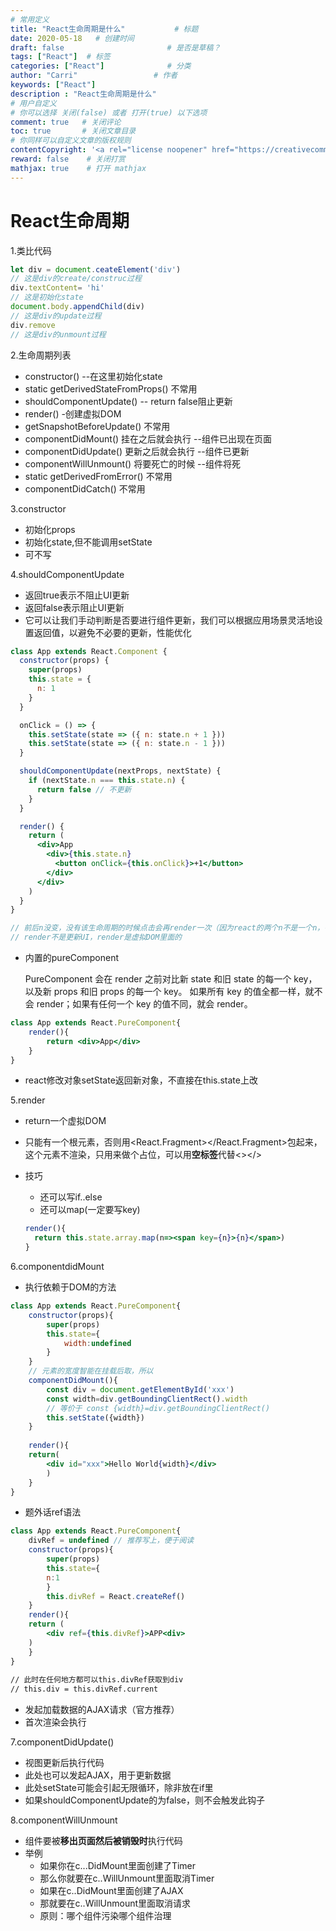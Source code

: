 ```yaml
---
# 常用定义
title: "React生命周期是什么"           # 标题
date: 2020-05-18   # 创建时间
draft: false                       # 是否是草稿？
tags: ["React"]  # 标签
categories: ["React"]              # 分类
author: "Carri"                 # 作者
keywords: ["React"]
description : "React生命周期是什么"
# 用户自定义
# 你可以选择 关闭(false) 或者 打开(true) 以下选项
comment: true   # 关闭评论
toc: true       # 关闭文章目录
# 你同样可以自定义文章的版权规则
contentCopyright: '<a rel="license noopener" href="https://creativecommons.org/licenses/by-nc-nd/4.0/" target="_blank">CC BY-NC-ND 4.0</a>'
reward: false	 # 关闭打赏
mathjax: true    # 打开 mathjax
---
```


# React生命周期

1.类比代码

```jsx
let div = document.ceateElement('div')
// 这是div的create/construc过程
div.textContent= 'hi'
// 这是初始化state
document.body.appendChild(div)
// 这是div的update过程
div.remove
// 这是div的unmount过程
```

2.生命周期列表

- constructor() --在这里初始化state
- static getDerivedStateFromProps() 不常用
- shouldComponentUpdate() -- return false阻止更新
- render() -创建虚拟DOM
- getSnapshotBeforeUpdate() 不常用
- componentDidMount() 挂在之后就会执行 --组件已出现在页面
- componentDidUpdate() 更新之后就会执行 --组件已更新
- componentWillUnmount() 将要死亡的时候 --组件将死
- static getDerivedFromError() 不常用
- componentDidCatch() 不常用

3.constructor

- 初始化props
- 初始化state,但不能调用setState
- 可不写

4.shouldComponentUpdate

- 返回true表示不阻止UI更新
- 返回false表示阻止UI更新
- 它可以让我们手动判断是否要进行组件更新，我们可以根据应用场景灵活地设置返回值，以避免不必要的更新，性能优化

```jsx
class App extends React.Component {
  constructor(props) {
    super(props)
    this.state = {
      n: 1
    }
  }

  onClick = () => {
    this.setState(state => ({ n: state.n + 1 }))
    this.setState(state => ({ n: state.n - 1 }))
  }

  shouldComponentUpdate(nextProps, nextState) {
    if (nextState.n === this.state.n) {
      return false // 不更新
    }
  }

  render() {
    return (
      <div>App
        <div>{this.state.n}
          <button onClick={this.onClick}>+1</button>
        </div>
      </div>
    )
  }
}

// 前后n没变，没有该生命周期的时候点击会再render一次（因为react的两个n不是一个n，有办法让它比比较，见后面），有的时候不会再render
// render不是更新UI，render是虚拟DOM里面的
```

- 内置的pureComponent

  PureComponent 会在 render 之前对比新 state 和旧 state 的每一个 key，以及新 props 和旧 props 的每一个 key。
  如果所有 key 的值全都一样，就不会 render；如果有任何一个 key 的值不同，就会 render。

```jsx
class App extends React.PureComponent{
	render(){
		return <div>App</div>
	}
}
```

- react修改对象setState返回新对象，不直接在this.state上改

5.render

- return一个虚拟DOM
- 只能有一个根元素，否则用<React.Fragment></React.Fragment>包起来，这个元素不渲染，只用来做个占位，可以用**空标签**代替<></>

- 技巧

  - 还可以写if..else
  - 还可以map(一定要写key)

  ```jsx
  render(){
  	return this.state.array.map(n=><span key={n}>{n}</span>)
  }
  ```

6.componentdidMount

- 执行依赖于DOM的方法

```jsx
class App extends React.PureComponent{
	constructor(props){
		super(props)
		this.state={
			width:undefined
		}
	}
	// 元素的宽度智能在挂载后取，所以
	componentDidMount(){
		const div = document.getElementById('xxx')
		const width=div.getBoundingClientRect().width
		// 等价于 const {width}=div.getBoundingClientRect()
		this.setState({width})
	}
	
	render(){
	return(
		<div id="xxx">Hello World{width}</div>
		)
	}
}
```

- 题外话ref语法

```jsx
class App extends React.PureComponent{
    divRef = undefined // 推荐写上，便于阅读
	constructor(props){
		super(props)
		this.state={
		n:1
		}
		this.divRef = React.createRef()
	}
	render(){
	return (
		<div ref={this.divRef}>APP<div>	
	)
	}
}
            
// 此时在任何地方都可以this.divRef获取到div
// this.div = this.divRef.current
```

- 发起加载数据的AJAX请求（官方推荐）
- 首次渲染会执行

7.componentDidUpdate()

- 视图更新后执行代码
- 此处也可以发起AJAX，用于更新数据
- 此处setState可能会引起无限循环，除非放在if里
- 如果shouldComponentUpdate的为false，则不会触发此钩子

8.componentWillUnmount

- 组件要被**移出页面然后被销毁时**执行代码
- 举例
  - 如果你在c...DidMount里面创建了Timer
  - 那么你就要在c..WillUnmount里面取消Timer
  - 如果在c..DidMount里面创建了AJAX
  - 那就要在c..WillUnmount里面取消请求
  - 原则：哪个组件污染哪个组件治理
